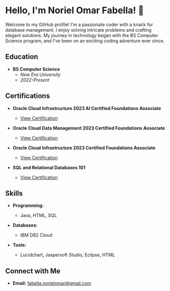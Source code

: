 # Hello, I'm Noriel Omar Fabella! 👋

Welcome to my GitHub profile! I'm a passionate coder with a knack for database management. I enjoy solving intricate problems and crafting elegant solutions. My journey in technology began with the BS Computer Science program, and I've been on an exciting coding adventure ever since.

## Education

- **BS Computer Science**
  - *New Era University*
  - *2022-Present*

## Certifications

- **Oracle Cloud Infrastructure 2023 AI Certified Foundations Associate**
  - [View Certification](https://catalog-education.oracle.com/pls/certview/sharebadge?id=AB8390F0E618D28C1007A606D13C598B79302377C897EA7DF6BD224630CE5F21)
  
- **Oracle Cloud Data Management 2023 Certified Foundations Associate**
  - [View Certification](https://catalog-education.oracle.com/pls/certview/sharebadge?id=57A8EB50EA9500CA0B8F3B0FD2F3B8270A66EB787F0CCB29F0B125B1F72A011D)
  
- **Oracle Cloud Infrastructure 2023 Certified Foundations Associate**
  - [View Certification](https://catalog-education.oracle.com/pls/certview/sharebadge?id=EEC19BEF736769292C30A7CADC7118FB2B84B24F925488AF8187B5EDB4B78FF5)
  
- **SQL and Relational Databases 101**
  - [View Certification](https://courses.cognitiveclass.ai/certificates/0a71f5ef4f224b179a2f001ca4337f39)

## Skills

- **Programming:**
  - Java, HTML, SQL

- **Databases:**
  - IBM DB2 Cloud

- **Tools:**
  - Lucidchart, Jaspersoft Studio, Eclipse, HTML

## Connect with Me

- **Email:** fabella.norielomar@gmail.com

